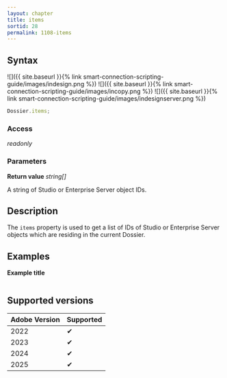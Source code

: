 ```yaml
---
layout: chapter
title: items
sortid: 28
permalink: 1108-items
---
```


## Syntax

![]({{ site.baseurl }}{% link smart-connection-scripting-guide/images/indesign.png %}) ![]({{ site.baseurl }}{% link smart-connection-scripting-guide/images/incopy.png %}) ![]({{ site.baseurl }}{% link smart-connection-scripting-guide/images/indesignserver.png %})

```javascript
Dossier.items;
```

### Access

_readonly_

### Parameters

**Return value** _string[]_

A string of Studio or Enterprise Server object IDs.

## Description

The `items` property is used to get a list of IDs of Studio or Enterprise Server objects which are residing in the current Dossier.

## Examples

**Example title**

```javascript

```

## Supported versions

| Adobe Version | Supported |
| ------------- | --------- |
| 2022          | ✔         |
| 2023          | ✔         |
| 2024          | ✔         |
| 2025          | ✔         |
